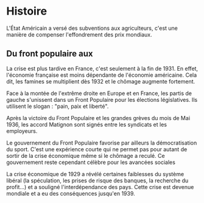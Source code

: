 # Histoire

L'État Américain a versé des subventions aux agriculteurs, c'est une manière de compenser l'effondrement des prix mondiaux.

## Du front populaire aux

La crise est plus tardive en France, c'est seulement à la fin de 1931. En effet, l'économie française est moins dépendante de l'économie américaine. Cela dit, les famines se multiplient dès 1932 et le chômage augmente fortement.

Face à la montée de l'extrême droite en Europe et en France, les partis de gauche s'unissent dans un Front Populaire pour les élections législatives. Ils utilisent le slogan : "pain, paix et liberté".

Après la victoire du Front Populaire et les grandes grèves du mois de Mai 1936, les accord Matignon sont signés entre les syndicats et les employeurs.

Le gouvernement du Front Populaire favorise par ailleurs la démocratisation du sport. C'est une expérience courte qui ne permet pas pour autant de sortir de la crise économique même si le chômage a reculé. Ce gouvernement reste cependant célèbre pour les avancées sociales

La crise économique de 1929 a révélé certaines faiblesses du système libéral (la spéculation, les prises de risque des banques, la recherche du profit...) et a souligné l'interdépendance des pays. Cette crise est devenue mondiale et a eu des conséquences jusqu'en 1939.

